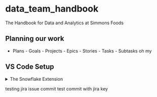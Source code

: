 # data_team_handbook
The Handbook for Data and Analytics at Simmons Foods

## Planning our work

- Plans - Goals - Projects - Epics - Stories - Tasks - Subtasks oh my

## VS Code Setup

<details>
  
<summary> The Snowflake Extension </summary>

  - when adding an account, use the url for the account.
  - For example, our dev account would be:
    ```
    https://zq95793.us-east-2.aws.snowflakecomputing.com
    ```
  - use the SSO option for login
  - then choose the active DB, schema, and warehouse
  
</details>

testing jira issue commit
test commit with jira key
